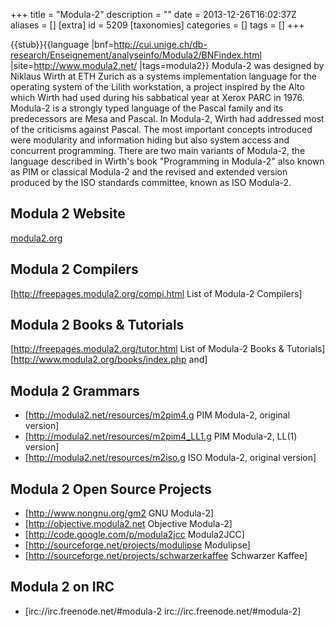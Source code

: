 +++
title = "Modula-2"
description = ""
date = 2013-12-26T16:02:37Z
aliases = []
[extra]
id = 5209
[taxonomies]
categories = []
tags = []
+++

{{stub}}{{language
|bnf=http://cui.unige.ch/db-research/Enseignement/analyseinfo/Modula2/BNFindex.html
|site=http://www.modula2.net/
|tags=modula2}}
Modula-2 was designed by Niklaus Wirth at ETH Zurich as a systems implementation language for the operating system of the Lilith workstation, a project inspired by the Alto which Wirth had used during his sabbatical year at Xerox PARC in 1976. Modula-2 is a strongly typed language of the Pascal family and its predecessors are Mesa and Pascal. In Modula-2, Wirth had addressed most of the criticisms against Pascal. The most important concepts introduced were modularity and information hiding but also system access and concurrent programming. There are two main variants of Modula-2, the language described in Wirth's book "Programming in Modula-2" also known as PIM or classical Modula-2 and the revised and extended version produced by the ISO standards committee, known as ISO Modula-2.


## Modula 2 Website

[modula2.org](https://www.modula2.org)


## Modula 2 Compilers

[http://freepages.modula2.org/compi.html List of Modula-2 Compilers]


## Modula 2 Books & Tutorials

[http://freepages.modula2.org/tutor.html List of Modula-2 Books & Tutorials] [http://www.modula2.org/books/index.php and]


## Modula 2 Grammars

* [http://modula2.net/resources/m2pim4.g PIM Modula-2, original version]
* [http://modula2.net/resources/m2pim4_LL1.g PIM Modula-2, LL(1) version]
* [http://modula2.net/resources/m2iso.g ISO Modula-2, original version]


## Modula 2 Open Source Projects

* [http://www.nongnu.org/gm2 GNU Modula-2]
* [http://objective.modula2.net Objective Modula-2]
* [http://code.google.com/p/modula2jcc Modula2JCC]
* [http://sourceforge.net/projects/modulipse Modulipse]
* [http://sourceforge.net/projects/schwarzerkaffee Schwarzer Kaffee]


## Modula 2 on IRC

* [irc://irc.freenode.net/#modula-2 irc://irc.freenode.net/#modula-2]
